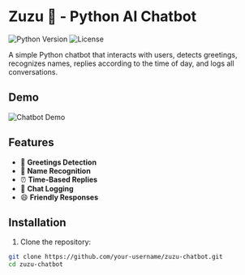# Zuzu 🤖 - Python AI Chatbot

![Python Version](https://img.shields.io/badge/python-3.13.7-blue)
![License](https://img.shields.io/badge/license-MIT-green)

A simple Python chatbot that interacts with users, detects greetings, recognizes names, replies according to the time of day, and logs all conversations.

## Demo

![Chatbot Demo](assets/chatbot_demo.gif)

## Features
- 🤝 **Greetings Detection**
- 📝 **Name Recognition**
- ⏰ **Time-Based Replies**
- 📄 **Chat Logging**
- 😄 **Friendly Responses**

## Installation

1. Clone the repository:
```bash
git clone https://github.com/your-username/zuzu-chatbot.git
cd zuzu-chatbot